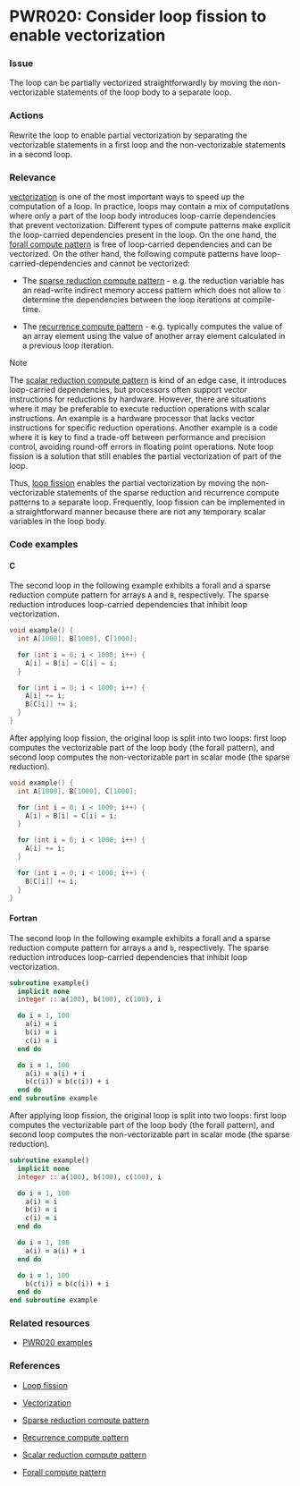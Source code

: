 # PWR020: Consider loop fission to enable vectorization

### Issue

The loop can be partially vectorized straightforwardly by moving the
non-vectorizable statements of the loop body to a separate loop.

### Actions

Rewrite the loop to enable partial vectorization by separating the vectorizable
statements in a first loop and the non-vectorizable statements in a second loop.

### Relevance

[vectorization](../../Glossary/Vectorization.md) is one of the most important ways to
speed up the computation of a loop. In practice, loops may contain a mix of
computations where only a part of the loop body introduces loop-carrie
dependencies that prevent vectorization. Different types of compute patterns
make explicit the loop-carried dependencies present in the loop. On the one
hand, the
[forall compute pattern](../../Glossary/Patterns-for-performance-optimization/Forall.md)
is free of loop-carried dependencies and can be vectorized. On the other hand,
the following compute patterns have loop-carried-dependencies and cannot be
vectorized:

* The
[sparse reduction compute pattern](../../Glossary/Patterns-for-performance-optimization/Sparse-reduction.md) - e.g.
the reduction variable has an read-write indirect memory access pattern which
does not allow to determine the dependencies between the loop iterations at
compile-time.

* The
[recurrence compute pattern](../../Glossary/Patterns-for-performance-optimization/Recurrence.md) - e.g.
typically computes the value of an array element using the value of another
array element calculated in a previous loop iteration.

> [!NOTE]
> The
> [scalar reduction compute pattern](../../Glossary/Patterns-for-performance-optimization/Scalar-reduction.md)
> is kind of an edge case, it introduces loop-carried dependencies, but
> processors often support vector instructions for reductions by hardware.
> However, there are situations where it may be preferable to execute reduction
> operations with scalar instructions. An example is a hardware processor that
> lacks vector instructions for specific reduction operations. Another example is
> a code where it is key to find a trade-off between performance and precision
> control, avoiding round-off errors in floating point operations. Note loop
> fission is a solution that still enables the partial vectorization of part of
> the loop.

Thus, [loop fission](../../Glossary/Loop-fission.md) enables the partial
vectorization by moving the non-vectorizable statements of the sparse reduction
and recurrence compute patterns to a separate loop. Frequently, loop fission can
be implemented in a straightforward manner because there are not any temporary
scalar variables in the loop body.

### Code examples

#### C

The second loop in the following example exhibits a forall and a sparse
reduction compute pattern for arrays `A` and `B`, respectively. The sparse
reduction introduces loop-carried dependencies that inhibit loop vectorization.

```c
void example() {
  int A[1000], B[1000], C[1000];

  for (int i = 0; i < 1000; i++) {
    A[i] = B[i] = C[i] = i;
  }

  for (int i = 0; i < 1000; i++) {
    A[i] += i;
    B[C[i]] += i;
  }
}
```

After applying loop fission, the original loop is split into two loops: first
loop computes the vectorizable part of the loop body (the forall pattern), and
second loop computes the non-vectorizable part in scalar mode (the sparse
reduction).

```c
void example() {
  int A[1000], B[1000], C[1000];

  for (int i = 0; i < 1000; i++) {
    A[i] = B[i] = C[i] = i;
  }

  for (int i = 0; i < 1000; i++) {
    A[i] += i;
  }

  for (int i = 0; i < 1000; i++) {
    B[C[i]] += i;
  }
}
```

#### Fortran

The second loop in the following example exhibits a forall and a sparse
reduction compute pattern for arrays `a` and `b`, respectively. The sparse
reduction introduces loop-carried dependencies that inhibit loop vectorization.

```fortran
subroutine example()
  implicit none
  integer :: a(100), b(100), c(100), i

  do i = 1, 100
    a(i) = i
    b(i) = i
    c(i) = i
  end do

  do i = 1, 100
    a(i) = a(i) + i
    b(c(i)) = b(c(i)) + i
  end do
end subroutine example
```

After applying loop fission, the original loop is split into two loops: first
loop computes the vectorizable part of the loop body (the forall pattern), and
second loop computes the non-vectorizable part in scalar mode (the sparse
reduction).

```fortran
subroutine example()
  implicit none
  integer :: a(100), b(100), c(100), i

  do i = 1, 100
    a(i) = i
    b(i) = i
    c(i) = i
  end do

  do i = 1, 100
    a(i) = a(i) + i
  end do

  do i = 1, 100
    b(c(i)) = b(c(i)) + i
  end do
end subroutine example
```

### Related resources

* [PWR020 examples](https://github.com/codee-com/open-catalog/tree/main/Checks/PWR020/)

### References

* [Loop fission](../../Glossary/Loop-fission.md)

* [Vectorization](../../Glossary/Vectorization.md)

* [Sparse reduction compute pattern](../../Glossary/Patterns-for-performance-optimization/Sparse-reduction.md)

* [Recurrence compute pattern](../../Glossary/Patterns-for-performance-optimization/Recurrence.md)

* [Scalar reduction compute pattern](../../Glossary/Patterns-for-performance-optimization/Scalar-reduction.md)

* [Forall compute pattern](../../Glossary/Patterns-for-performance-optimization/Forall.md)
